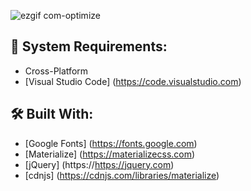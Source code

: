 ![ezgif com-optimize](https://user-images.githubusercontent.com/45048950/93005037-ac625a80-f57f-11ea-8017-a0efd76e1a3c.gif)

## 🧰 System Requirements:

* Cross-Platform
* [Visual Studio Code] (https://code.visualstudio.com)

## 🛠️ Built With:

* [Google Fonts] (https://fonts.google.com)
* [Materialize] (https://materializecss.com)
* [jQuery] (https://https://jquery.com)
* [cdnjs] (https://cdnjs.com/libraries/materialize)
